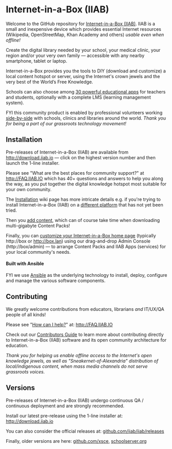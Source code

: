 # Internet-in-a-Box (IIAB)

Welcome to the GitHub repository for [Internet-in-a-Box (IIAB)](http://internet-in-a-box.org).  IIAB is a small and inexpensive device which provides essential Internet resources (Wikipedia, OpenStreetMap, Khan Academy and others) *usable even when offline!*

Create the digital library needed by your school, your medical clinic, your region and/or your very own family — accessible with any nearby smartphone, tablet or laptop.

Internet-in-a-Box provides you the tools to DIY (download and customize) a local content hotspot or server, using the Internet's crown jewels and the very best of the World’s Free Knowledge.

Schools can also choose among [30 powerful educational apps](http://wiki.laptop.org/go/IIAB/FAQ#What_services_.28IIAB_apps.29_are_suggested_during_installation.3F) for teachers and students, optionally with a complete LMS (learning management system).

FYI this community product is enabled by professional volunteers working [side-by-side](http://wiki.laptop.org/go/IIAB/FAQ#What_are_the_best_places_for_community_support.3F) with schools, clinics and libraries around the world.  *Thank you for being a part of our grassroots technology movement!*

## Installation

Pre-releases of Internet-in-a-Box (IIAB) are available from http://download.iiab.io — click on the highest version number and then launch the 1-line installer.

Please see "What are the best places for community support?" at http://FAQ.IIAB.IO which has 40+ questions and answers to help you along the way, as you put together the digital knowledge hotspot most suitable for your own community.

The [Installation](https://github.com/iiab/iiab/wiki/IIAB-Installation) wiki page has more intricate details e.g. if you're trying to install Internet-in-a-Box (IIAB) on a [different platform](https://github.com/iiab/iiab/wiki/IIAB-Platforms) that has not yet been tried.

Then you [add content](https://github.com/iiab/iiab/wiki/IIAB-Installation#add-content), which can of course take time when downloading multi-gigabyte Content Packs!

Finally, you can [customize your Internet-in-a-Box home page](http://wiki.laptop.org/go/IIAB/FAQ#How_do_I_customize_my_Internet-in-a-Box_home_page.3F) (typically http://box or http://box.lan) using our drag-and-drop Admin Console (http://box/admin) &mdash; to arrange Content Packs and IIAB Apps (services) for your local community's needs.

#### Built with Ansible

FYI we use [Ansible](http://wiki.laptop.org/go/IIAB/FAQ#What_is_Ansible_and_what_version_should_I_use.3F) as the underlying technology to install, deploy, configure and manage the various software components.

## Contributing

We greatly welcome contributions from educators, librarians *and* IT/UX/QA people of all kinds!

Please see "[How can I help?](http://wiki.laptop.org/go/IIAB/FAQ#How_can_I_help.3F)" at: http://FAQ.IIAB.IO

Check out our [Contributors Guide](https://github.com/iiab/iiab/wiki/IIAB-Contributors-Guide) to learn more about contributing directly to Internet-in-a-Box (IIAB) software and its open community architecture for education.

*Thank you for helping us enable offline access to the Internet's open knowledge jewels, as well as "Sneakernet-of-Alexandria" distribution of local/indigenous content, when mass media channels do not serve grassroots voices.*

## Versions

Pre-releases of Internet-in-a-Box (IIAB) undergo continuous QA / continuous deployment and are strongly recommended.

Install our latest pre-release using the 1-line installer at: http://download.iiab.io

You can also consider the <!--latest Internet-in-a-Box (IIAB)--> official releases at: [github.com/iiab/iiab/releases](https://github.com/iiab/iiab/releases)

Finally, older versions are here: [github.com/xsce](http://github.com/xsce), [schoolserver.org](http://schoolserver.org)
